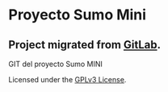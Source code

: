 # Proyecto Sumo Mini

## Project migrated from [GitLab](https://gitlab.labcomp.cl/lcortes/sumo-mini).

GIT del proyecto Sumo MINI

Licensed under the [GPLv3 License](https://www.gnu.org/licenses/gpl-3.0.html).

